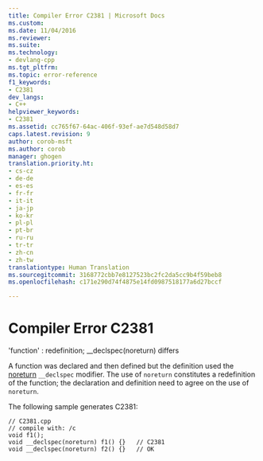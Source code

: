 ```yaml
---
title: Compiler Error C2381 | Microsoft Docs
ms.custom: 
ms.date: 11/04/2016
ms.reviewer: 
ms.suite: 
ms.technology:
- devlang-cpp
ms.tgt_pltfrm: 
ms.topic: error-reference
f1_keywords:
- C2381
dev_langs:
- C++
helpviewer_keywords:
- C2381
ms.assetid: cc765f67-64ac-406f-93ef-ae7d548d58d7
caps.latest.revision: 9
author: corob-msft
ms.author: corob
manager: ghogen
translation.priority.ht:
- cs-cz
- de-de
- es-es
- fr-fr
- it-it
- ja-jp
- ko-kr
- pl-pl
- pt-br
- ru-ru
- tr-tr
- zh-cn
- zh-tw
translationtype: Human Translation
ms.sourcegitcommit: 3168772cbb7e8127523bc2fc2da5cc9b4f59beb8
ms.openlocfilehash: c171e290d74f4875e14fd0987518177a6d27bccf

---
```

# Compiler Error C2381
'function' : redefinition; __declspec(noreturn) differs  
  
 A function was declared and then defined but the definition used the [noreturn](../../cpp/noreturn.md) `__declspec` modifier. The use of `noreturn` constitutes a redefinition of the function; the declaration and definition need to agree on the use of `noreturn`.  
  
 The following sample generates C2381:  
  
```  
// C2381.cpp  
// compile with: /c  
void f1();  
void __declspec(noreturn) f1() {}   // C2381  
void __declspec(noreturn) f2() {}   // OK  
```


<!--HONumber=Jan17_HO2-->



